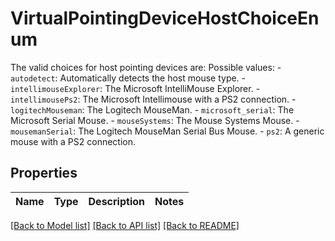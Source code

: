 # VirtualPointingDeviceHostChoiceEnum

The valid choices for host pointing devices are:  Possible values: - `autodetect`: Automatically detects the host mouse type. - `intellimouseExplorer`: The Microsoft IntelliMouse Explorer. - `intellimousePs2`: The Microsoft Intellimouse with a PS2 connection. - `logitechMouseman`: The Logitech MouseMan. - `microsoft_serial`: The Microsoft Serial Mouse. - `mouseSystems`: The Mouse Systems Mouse. - `mousemanSerial`: The Logitech MouseMan Serial Bus Mouse. - `ps2`: A generic mouse with a PS2 connection. 

## Properties
Name | Type | Description | Notes
------------ | ------------- | ------------- | -------------

[[Back to Model list]](../README.md#documentation-for-models) [[Back to API list]](../README.md#documentation-for-api-endpoints) [[Back to README]](../README.md)


